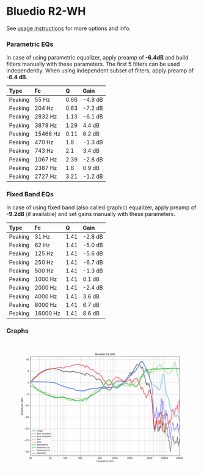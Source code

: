 # Bluedio R2-WH
See [usage instructions](https://github.com/jaakkopasanen/AutoEq#usage) for more options and info.

### Parametric EQs
In case of using parametric equalizer, apply preamp of **-6.4dB** and build filters manually
with these parameters. The first 5 filters can be used independently.
When using independent subset of filters, apply preamp of **-6.4 dB**.

| Type    | Fc       |    Q | Gain    |
|:--------|:---------|:-----|:--------|
| Peaking | 55 Hz    | 0.66 | -4.9 dB |
| Peaking | 204 Hz   | 0.63 | -7.2 dB |
| Peaking | 2832 Hz  | 1.13 | -6.1 dB |
| Peaking | 3878 Hz  | 1.29 | 4.4 dB  |
| Peaking | 15466 Hz | 0.11 | 6.2 dB  |
| Peaking | 470 Hz   | 1.8  | -1.3 dB |
| Peaking | 743 Hz   | 2.1  | 3.4 dB  |
| Peaking | 1067 Hz  | 2.39 | -2.8 dB |
| Peaking | 2387 Hz  | 1.8  | 0.9 dB  |
| Peaking | 2727 Hz  | 3.21 | -1.2 dB |

### Fixed Band EQs
In case of using fixed band (also called graphic) equalizer, apply preamp of **-9.2dB**
(if available) and set gains manually with these parameters.

| Type    | Fc       |    Q | Gain    |
|:--------|:---------|:-----|:--------|
| Peaking | 31 Hz    | 1.41 | -2.8 dB |
| Peaking | 62 Hz    | 1.41 | -5.0 dB |
| Peaking | 125 Hz   | 1.41 | -5.6 dB |
| Peaking | 250 Hz   | 1.41 | -6.7 dB |
| Peaking | 500 Hz   | 1.41 | -1.3 dB |
| Peaking | 1000 Hz  | 1.41 | 0.1 dB  |
| Peaking | 2000 Hz  | 1.41 | -2.4 dB |
| Peaking | 4000 Hz  | 1.41 | 3.6 dB  |
| Peaking | 8000 Hz  | 1.41 | 6.7 dB  |
| Peaking | 16000 Hz | 1.41 | 8.6 dB  |

### Graphs
![](./Bluedio%20R2-WH.png)